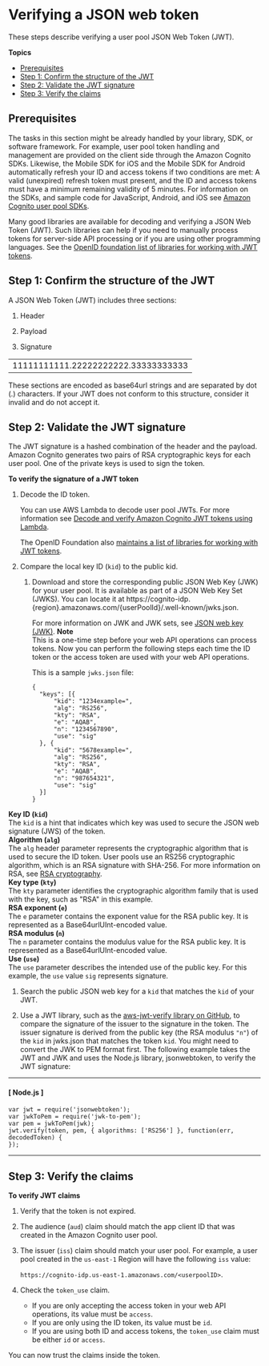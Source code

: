 # Verifying a JSON web token<a name="amazon-cognito-user-pools-using-tokens-verifying-a-jwt"></a>

These steps describe verifying a user pool JSON Web Token \(JWT\)\.

**Topics**
+ [Prerequisites](#amazon-cognito-user-pools-using-tokens-prerequisites)
+ [Step 1: Confirm the structure of the JWT](#amazon-cognito-user-pools-using-tokens-step-1)
+ [Step 2: Validate the JWT signature](#amazon-cognito-user-pools-using-tokens-step-2)
+ [Step 3: Verify the claims](#amazon-cognito-user-pools-using-tokens-step-3)

## Prerequisites<a name="amazon-cognito-user-pools-using-tokens-prerequisites"></a>

The tasks in this section might be already handled by your library, SDK, or software framework\. For example, user pool token handling and management are provided on the client side through the Amazon Cognito SDKs\. Likewise, the Mobile SDK for iOS and the Mobile SDK for Android automatically refresh your ID and access tokens if two conditions are met: A valid \(unexpired\) refresh token must present, and the ID and access tokens must have a minimum remaining validity of 5 minutes\. For information on the SDKs, and sample code for JavaScript, Android, and iOS see [Amazon Cognito user pool SDKs](https://docs.aws.amazon.com/cognito/latest/developerguide/user-pool-sdk-links.html)\.

Many good libraries are available for decoding and verifying a JSON Web Token \(JWT\)\. Such libraries can help if you need to manually process tokens for server\-side API processing or if you are using other programming languages\. See the [OpenID foundation list of libraries for working with JWT tokens](http://openid.net/developers/jwt/)\.

## Step 1: Confirm the structure of the JWT<a name="amazon-cognito-user-pools-using-tokens-step-1"></a>

A JSON Web Token \(JWT\) includes three sections:

1. Header

1. Payload

1. Signature


|  | 
| --- |
|  11111111111\.22222222222\.33333333333  | 

These sections are encoded as base64url strings and are separated by dot \(\.\) characters\. If your JWT does not conform to this structure, consider it invalid and do not accept it\.

## Step 2: Validate the JWT signature<a name="amazon-cognito-user-pools-using-tokens-step-2"></a>

The JWT signature is a hashed combination of the header and the payload\. Amazon Cognito generates two pairs of RSA cryptographic keys for each user pool\. One of the private keys is used to sign the token\.

**To verify the signature of a JWT token**

1. Decode the ID token\.

   You can use AWS Lambda to decode user pool JWTs\. For more information see [Decode and verify Amazon Cognito JWT tokens using Lambda](https://github.com/awslabs/aws-support-tools/tree/master/Cognito/decode-verify-jwt)\.

   The OpenID Foundation also [maintains a list of libraries for working with JWT tokens](http://openid.net/developers/jwt/)\.

1. Compare the local key ID \(`kid`\) to the public kid\.

   1. Download and store the corresponding public JSON Web Key \(JWK\) for your user pool\. It is available as part of a JSON Web Key Set \(JWKS\)\. You can locate it at https://cognito\-idp\.\{region\}\.amazonaws\.com/\{userPoolId\}/\.well\-known/jwks\.json\.

      For more information on JWK and JWK sets, see [JSON web key \(JWK\)](https://tools.ietf.org/html/rfc7517)\.
**Note**  
This is a one\-time step before your web API operations can process tokens\. Now you can perform the following steps each time the ID token or the access token are used with your web API operations\.

      This is a sample `jwks.json` file:

      ```
      {
      	"keys": [{
      		"kid": "1234example=",
      		"alg": "RS256",
      		"kty": "RSA",
      		"e": "AQAB",
      		"n": "1234567890",
      		"use": "sig"
      	}, {
      		"kid": "5678example=",
      		"alg": "RS256",
      		"kty": "RSA",
      		"e": "AQAB",
      		"n": "987654321",
      		"use": "sig"
      	}]
      }
      ```  
**Key ID \(`kid`\)**  
The `kid` is a hint that indicates which key was used to secure the JSON web signature \(JWS\) of the token\.  
**Algorithm \(`alg`\)**  
The `alg` header parameter represents the cryptographic algorithm that is used to secure the ID token\. User pools use an RS256 cryptographic algorithm, which is an RSA signature with SHA\-256\. For more information on RSA, see [RSA cryptography](https://tools.ietf.org/html/rfc3447)\.   
**Key type \(`kty`\)**  
The `kty` parameter identifies the cryptographic algorithm family that is used with the key, such as "RSA" in this example\.  
**RSA exponent \(`e`\)**  
The `e` parameter contains the exponent value for the RSA public key\. It is represented as a Base64urlUInt\-encoded value\.  
**RSA modulus \(`n`\)**  
The `n` parameter contains the modulus value for the RSA public key\. It is represented as a Base64urlUInt\-encoded value\.  
**Use \(`use`\)**  
The `use` parameter describes the intended use of the public key\. For this example, the `use` value `sig` represents signature\.

   1. Search the public JSON web key for a `kid` that matches the `kid` of your JWT\.

1. Use a JWT library, such as the [aws\-jwt\-verify library on GitHub](https://github.com/awslabs/aws-jwt-verify), to compare the signature of the issuer to the signature in the token\. The issuer signature is derived from the public key \(the RSA modulus `"n"`\) of the `kid` in jwks\.json that matches the token `kid`\. You might need to convert the JWK to PEM format first\. The following example takes the JWT and JWK and uses the Node\.js library, jsonwebtoken, to verify the JWT signature:

------
#### [ Node\.js ]

   ```
   var jwt = require('jsonwebtoken');
   var jwkToPem = require('jwk-to-pem');
   var pem = jwkToPem(jwk);
   jwt.verify(token, pem, { algorithms: ['RS256'] }, function(err, decodedToken) {
   });
   ```

------

## Step 3: Verify the claims<a name="amazon-cognito-user-pools-using-tokens-step-3"></a>

**To verify JWT claims**

1. Verify that the token is not expired\.

1. The audience \(`aud`\) claim should match the app client ID that was created in the Amazon Cognito user pool\.

1. The issuer \(`iss`\) claim should match your user pool\. For example, a user pool created in the `us-east-1` Region will have the following `iss` value:

   `https://cognito-idp.us-east-1.amazonaws.com/<userpoolID>`\.

1. Check the `token_use` claim\. 
   + If you are only accepting the access token in your web API operations, its value must be `access`\.
   + If you are only using the ID token, its value must be `id`\.
   + If you are using both ID and access tokens, the `token_use` claim must be either `id` or `access`\.

You can now trust the claims inside the token\.